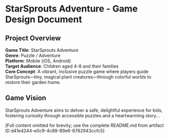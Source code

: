 # StarSprouts Adventure - Game Design Document

## Project Overview
**Game Title**: StarSprouts Adventure  
**Genre**: Puzzle / Adventure  
**Platform**: Mobile (iOS, Android)  
**Target Audience**: Children aged 4–8 and their families  
**Core Concept**: A vibrant, inclusive puzzle game where players guide StarSprouts—tiny, magical plant creatures—through colorful worlds to restore their garden home.

## Game Vision
StarSprouts Adventure aims to deliver a safe, delightful experience for kids, fostering curiosity through accessible puzzles and a heartwarming story...

[Full content omitted for brevity; use the complete README.md from artifact ID d41e4244-e0c9-4c88-89e6-6782943ccfc5]